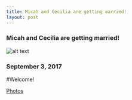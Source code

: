 ```yaml
---
title: Micah and Cecilia are getting married!
layout: post
---
```


### Micah and Cecilia are getting married!


![alt text](/img/20160902_142317.jpg")

### September 3, 2017


#Welcome!

[Photos](photos.html)

<!-- 
[The Wedding](wedding.html)

[Hotel](hotel.html)

[Registry](registry.html)

[RSVP](rsvp.html)
 -->



